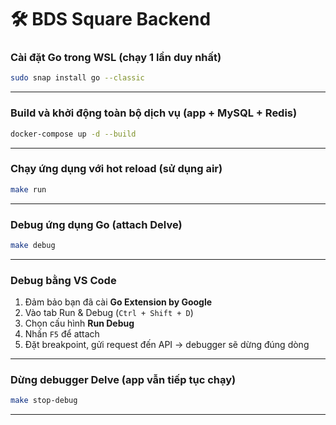 # 🛠 BDS Square Backend
### Cài đặt Go trong WSL (chạy 1 lần duy nhất)

```bash
sudo snap install go --classic
```

---

### Build và khởi động toàn bộ dịch vụ (app + MySQL + Redis)

```bash
docker-compose up -d --build
```

---

### Chạy ứng dụng với hot reload (sử dụng air)

```bash
make run
```

---

### Debug ứng dụng Go (attach Delve)

```bash
make debug
```

---

### Debug bằng VS Code

1. Đảm bảo bạn đã cài **Go Extension by Google**
2. Vào tab Run & Debug (`Ctrl + Shift + D`)
3. Chọn cấu hình **Run Debug**
4. Nhấn `F5` để attach
5. Đặt breakpoint, gửi request đến API → debugger sẽ dừng đúng dòng

---

### Dừng debugger Delve (app vẫn tiếp tục chạy)

```bash
make stop-debug
```

---